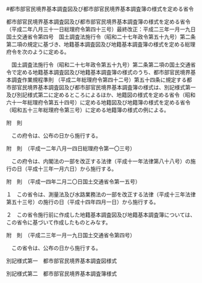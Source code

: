#都市部官民境界基本調査図及び都市部官民境界基本調査簿の様式を定める省令


都市部官民境界基本調査図及び都市部官民境界基本調査簿の様式を定める省令（平成二年八月三十一日総理府令第四十三号）最終改正：平成二三年一月一九日国土交通省令第四号　国土調査法施行令（昭和二十七年政令第五十九号）第二条第二項の規定に基づき、地籍基本調査図及び地籍基本調査簿の様式を定める総理府令を次のように定める。


　国土調査法施行令（昭和二十七年政令第五十九号）第二条第二項の国土交通省令で定める地籍基本調査図及び地籍基本調査簿の様式のうち、都市部官民境界基本調査作業規程準則
（平成二年総理府令第四十二号）第五十四条に規定する都市部官民境界基本調査図及び都市部官民境界基本調査簿の様式は、別記様式第一及び別記様式第二に定めるところによるほか、地籍図の様式を定める省令（昭和六十一年総理府令第五十四号）に定める地籍図及び地籍簿の様式を定める省令（昭和五十三年総理府令第三号）に定める地籍簿の様式の例による。




附　則


　この府令は、公布の日から施行する。


附　則　（平成一二年八月一四日総理府令第一〇三号）


　この府令は、内閣法の一部を改正する法律（平成十一年法律第八十八号）の施行の日（平成十三年一月六日）から施行する。


附　則　（平成一四年二月二〇日国土交通省令第一五号）

１　この省令は、測量法及び水路業務法の一部を改正する法律（平成十三年法律第五十三号）の施行の日（平成十四年四月一日）から施行する。

２　この省令施行前に作成した地籍基本調査図及び地籍基本調査簿については、この省令に基づいて作成したものとみなす。


附　則　（平成二三年一月一九日国土交通省令第四号）


　この省令は、公布の日から施行する。


別記様式第一　都市部官民境界基本調査図様式

別記様式第二　都市部官民境界基本調査簿様式



